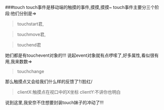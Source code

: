 ###touch
touch事件是移动端的触摸的事件,摸摸,摸摸~
touch事件主要分三个阶段:他们分别是=>
>touchstart君,

>touchmove君,

>touchend君

她们都是有touchevent对象的!!!
说起event对象就有点啰嗦了,好多属性,看似很有用,我来数数=>
>touchchange

那么触摸点又会给我们什么样的反馈了?/脸红/
> clientX:触摸点在视口中的X坐标
clientY:不讲你也明白

说到这里,我安奈不住想要封装touch妹子的冲动了!!!
